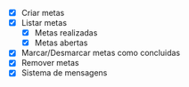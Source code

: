 - [x] Criar metas
- [x] Listar metas 
    - [x] Metas realizadas
    - [x] Metas abertas
- [x] Marcar/Desmarcar metas como concluidas
- [x] Remover metas
- [x] Sistema de mensagens
